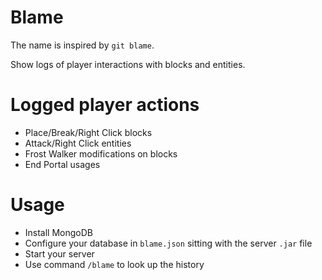 # Blame

The name is inspired by `git blame`.

Show logs of player interactions with blocks and entities.

# Logged player actions

- Place/Break/Right Click blocks
- Attack/Right Click entities
- Frost Walker modifications on blocks
- End Portal usages

# Usage

- Install MongoDB
- Configure your database in `blame.json` sitting with the server `.jar` file
- Start your server
- Use command `/blame` to look up the history